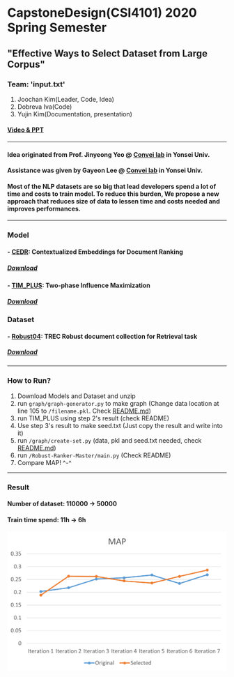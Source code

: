# CapstoneDesign(CSI4101) 2020 Spring Semester
## "Effective Ways to Select Dataset from Large Corpus"

### Team: '**input.txt**'
  1. Joochan Kim(Leader, Code, Idea)
  2. Dobreva Iva(Code)
  3. Yujin Kim(Documentation, presentation)

#### [Video & PPT](https://github.com/TikaToka/CapstoneSpring/tree/main/presentation)

***

#### Idea originated from Prof. Jinyeong Yeo @ [Convei lab](http://convei.weebly.com/) in Yonsei Univ.
#### Assistance was given by Gayeon Lee @ [Convei lab](http://convei.weebly.com/) in Yonsei Univ.

#### Most of the NLP datasets are so big that lead developers spend a lot of time and costs to train model. To reduce this burden, We propose a new approach that reduces size of data to lessen time and costs needed and improves performances.

***

### Model

#### - [CEDR](https://arxiv.org/abs/1904.07094): Contextualized Embeddings for Document Ranking
##### [Download](https://drive.google.com/file/d/1Z3xbRuVaiAOb5ymUh8eanDxoG1FCrMao/view?usp=sharing)

#### - [TIM_PLUS](https://arxiv.org/abs/1404.0900): Two-phase Influence Maximization
##### [Download](https://drive.google.com/file/d/1uZPgHeL5Ao1HKL4J0j144oWimizhIPW9/view?usp=sharing)


### Dataset

#### - [Robust04](https://ir-datasets.com/trec-robust04.html): TREC Robust document collection for Retrieval task
##### [Download](https://drive.google.com/file/d/1YxqwHkHQvNWJOoNCva8j_kHFpKxrZXri/view?usp=sharing)

***

### How to Run?

1. Download Models and Dataset and unzip
2. run `graph/graph-generator.py` to make graph (Change data location at line 105 to `/filename.pkl`. Check [README.md](https://github.com/TikaToka/CapstoneSpring/blob/main/src/graph/README.md)) 
3. run TIM_PLUS using step 2's result (check README)
4. Use step 3's result to make seed.txt (Just copy the result and write into it)
5. run `/graph/create-set.py` (data, pkl and seed.txt needed, check [README.md](https://github.com/TikaToka/CapstoneSpring/blob/main/src/graph/README.md))
6. run `/Robust-Ranker-Master/main.py` (Check README)
7. Compare MAP! ^-^
***
### Result
#### Number of dataset: 110000 -> 50000
#### Train time spend: 11h -> 6h
![Result](https://github.com/TikaToka/CapstoneSpring/blob/main/presentation/result/result.png)
